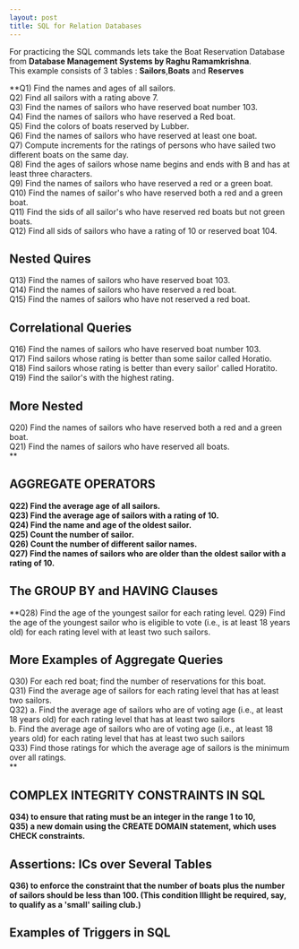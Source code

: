 ```yaml
---
layout: post
title: SQL for Relation Databases
---
```


For practicing the SQL commands lets take the Boat Reservation Database from **Database Management Systems by Raghu Ramamkrishna**.
<br>
This example consists of 3 tables : **Sailors**,**Boats** and **Reserves**
<br>

**Q1) Find the names and ages of all sailors. <br>
Q2) Find all sailors with a rating above 7. <br>
Q3) Find the names of sailors who have reserved boat number 103. <br>
Q4) Find the names of sailors who have reserved a Red boat. <br>
Q5) Find the colors of boats reserved by Lubber. <br>
Q6) Find the names of sailors who have reserved at least one boat. <br>
Q7) Compute increments for the ratings of persons who have sailed two different boats on the same day.<br>
Q8) Find the ages of sailors whose name begins and ends with B and has at least three characters. <br>
Q9) Find the names of sailors who have reserved a red or a green boat. <br>
Q10) Find the names of sailor's who have reserved both a red and a green boat. <br>
Q11) Find the sids of all sailor's who have reserved red boats but not green boats. <br>
Q12) Find all sids of sailors who have a rating of 10 or reserved boat 104. <br>
## Nested Quires
Q13) Find the names of sailors who have reserved boat 103. <br>
Q14) Find the names of sailors who have reserved a red boat. <br>
Q15) Find the names of sailors who have not reserved a red boat. <br>
## Correlational Queries
Q16) Find the names of sailors who have reserved boat number 103. <br>
Q17) Find sailors whose rating is better than some sailor called Horatio. <br>
Q18) Find sailors whose rating is better than every sailor' called Horatito. <br>
Q19) Find the sailor's with the highest rating. <br>
## More Nested
Q20) Find the names of sailors who have reserved both a red and a green boat. <br>
Q21) Find the names of sailors who have reserved all boats. <br> **

## AGGREGATE OPERATORS
**Q22) Find the average age of all sailors. <br>
Q23) Find the average age of sailors with a rating of 10. <br>
Q24) Find the name and age of the oldest sailor. <br>
Q25) Count the number of sailor. <br>
Q26) Count the number of different sailor names. <br>
Q27) Find the names of sailors who are older than the oldest sailor with a rating of 10. <br>**
## The GROUP BY and HAVING Clauses
**Q28) Find the age of the youngest sailor for each rating level.
Q29) Find the age of the youngest sailor who is eligible to vote (i.e., is at least 18 years old) for each rating level with at least two such sailors.<br>
## More Examples of Aggregate Queries
Q30) For each red boat; find the number of reservations for this boat. <br>
Q31) Find the average age of sailors for each rating level that has at least two sailors. <br>
Q32) a.  Find the average age of sailors who are of voting age (i.e., at least 18 years old) for each rating level that has at least two sailors <br>
b. Find the average age of sailors who are of voting age (i.e., at least 18 years old) for each rating level that has at least two such sailors <br>
Q33) Find those ratings for which the average age of sailors is the minimum over all ratings. <br>**
## COMPLEX INTEGRITY CONSTRAINTS IN SQL
**Q34) to ensure that rating must be an integer in the range 1 to 10, <br>
Q35) a new domain using the CREATE DOMAIN statement, which uses CHECK constraints. <br>**
## Assertions: ICs over Several Tables
**Q36) to enforce the constraint that the number of boats plus the number of sailors should be less than 100. (This condition
Illight be required, say, to qualify as a 'smaIl' sailing club.) <br>**

## Examples of Triggers in SQL

